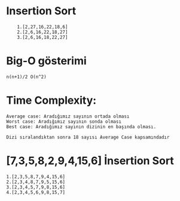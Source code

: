 # Insertion Sort

```[22,27,16,2,18,6] 
    1.[2,27,16,22,18,6]
    2.[2,6,16,22,18,27]
    3.[2,6,16,18,22,27] 
```
#  Big-O gösterimi
``` n(n+1)/2 O(n^2) ```

#  Time Complexity: 
```
Average case: Aradığımız sayının ortada olması
Worst case: Aradığımız sayının sonda olması
Best case: Aradığımız sayının dizinin en başında olması. 

````
```
Dizi sıralandıktan sonra 18 sayısı Average Case kapsamındadır
```

#  [7,3,5,8,2,9,4,15,6] İnsertion Sort
```
1.[2,3,5,8,7,9,4,15,6]
2.[2,3,4,8,7,9,5,15,6]
3.[2,3,4,5,7,9,8,15,6]
4.[2,3,4,5,6,9,8,15,7]
```


